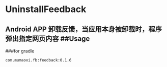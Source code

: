 # UninstallFeedback
Android APP 卸载反馈，当应用本身被卸载时，程序弹出指定网页内容
##Usage
----
###for gradle
```grovvy
com.mumaoxi.fb:feedback:0.1.6
```
